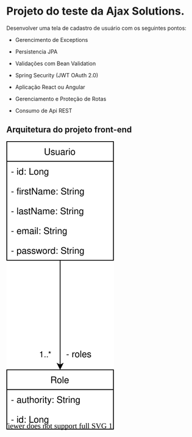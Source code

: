 # Projeto do teste da Ajax Solutions.

Desenvolver uma tela de cadastro de usuário com os seguintes pontos:

- Gerencimento de Exceptions

- Persistencia JPA

- Validações com Bean Validation

- Spring Security (JWT OAuth 2.0)

- Aplicação React ou Angular

- Gerenciamento e Proteção de Rotas

- Consumo de Api REST

## Arquitetura do projeto front-end

![uml](./assetsDoc/ajax_uml.svg)
